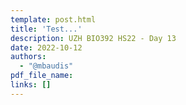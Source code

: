 ```yaml
---
template: post.html
title: 'Test...'
description: UZH BIO392 HS22 - Day 13
date: 2022-10-12
authors:
  - "@mbaudis"
pdf_file_name: 
links: []
---
```




<!--more-->

